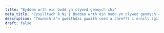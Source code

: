 ```yaml
---
title: "Byddem wrth ein bodd yn clywed gennych chi"
meta_title: "Cysylltwch â Ni | Byddem wrth ein bodd yn clywed gennych – Gwaith Saer a Chrefftau i Bawb"
description: "Ymunwch â'n gweithdai gwaith coed a chrefft i ennill sgiliau ymarferol, rhoi hwb i hyder, a chysylltu â chymuned gefnogol. Cysylltwch heddiw!"
draft: false
---
```


